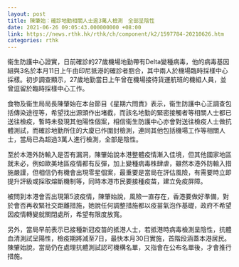 ```yaml
---
layout: post
title: 陳肇始︰確診地勤相關人士逾3萬人檢測　全部呈陰性
date: 2021-06-26 09:05:43.000000000 +08:00
link: https://news.rthk.hk/rthk/ch/component/k2/1597784-20210626.htm
categories: rthk
---
```


衞生防護中心證實，日前確診的27歲機場地勤帶有Delta變種病毒，他的病毒基因組與3名於本月11日上午由印尼抵港的確診者脗合，其中兩人於機場臨時採樣中心採樣。初步調查顯示，27歲地勤當日上午曾在機場接待貨運航班的機組人員，並曾逗留於臨時採樣中心工作。

食物及衞生局局長陳肇始在本台節目《星期六問責》表示，衞生防護中心正調查包括傳染途徑等，希望找出源頭作出堵截，而該名地勤的緊密接觸者等相關人士都已送往檢疫，暫時未發現其他陽性個案，相信衞生防護中心亦會對送往檢疫人士做抗體測試，而確診地勤所住的大廈已作圍封檢測，連同其他包括機場工作等相關人士，當局已為超過3萬人進行檢測，全部是陰性。

至於本港外防輸入是否有漏洞，陳肇始說本港整體疫情漸入佳境，但其他國家地區就未必，例如歐美地區疫情都有反彈，加上變種病毒株肆虐，雖然本港外防輸入措施嚴謹，但相信仍有機會出現零星個案，最重要是當局在評估風險，有需要時立即提升評級或採取熔斷機制等，同時本港市民要接種疫苗，建立免疫屏障。

被問到本港會否出現第5波疫情，陳肇始說，風險一直存在，香港要做好準備，對於會否再收緊社交距離措施，她說任何調整措施都以疫苗氣泡作基礎，政府不希望因疫情轉變就關閉處所，希望有限度放寬。

另外，當局早前表示已接種新冠疫苗的抵港人士，若抵港時病毒檢測呈陰性，抗體血清測試呈陽性，檢疫期將減至7日，最快本月30日實施，首階段涵蓋本港居民。陳肇始說，當局仍在處理抗體測試認可機構名單，又指會在公布名單後，才會推行措施。
